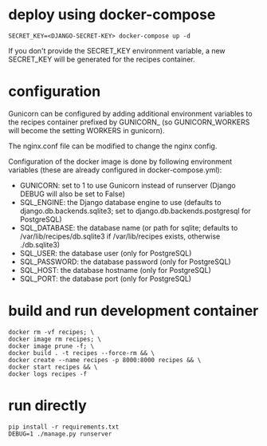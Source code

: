 deploy using docker-compose
===========================

```
SECRET_KEY=<DJANGO-SECRET-KEY> docker-compose up -d
```

If you don't provide the SECRET_KEY environment variable, a new SECRET_KEY will be generated for the recipes container.


configuration
=============

Gunicorn can be configured by adding additional environment variables to the recipes container prefixed by GUNICORN_ (so GUNICORN_WORKERS will become the setting WORKERS in gunicorn).

The nginx.conf file can be modified to change the nginx config.

Configuration of the docker image is done by following environment variables (these are already configured in docker-compose.yml):
- GUNICORN: set to 1 to use Gunicorn instead of runserver (Django DEBUG will also be set to False)
- SQL_ENGINE: the Django database engine to use (defaults to django.db.backends.sqlite3; set to django.db.backends.postgresql for PostgreSQL)
- SQL_DATABASE: the database name (or path for sqlite; defaults to /var/lib/recipes/db.sqlite3 if /var/lib/recipes exists, otherwise ./db.sqlite3)
- SQL_USER: the database user (only for PostgreSQL)
- SQL_PASSWORD: the database password (only for PostgreSQL)
- SQL_HOST: the database hostname (only for PostgreSQL)
- SQL_PORT: the database port (only for PostgreSQL)


build and run development container
===================================

```
docker rm -vf recipes; \
docker image rm recipes; \
docker image prune -f; \
docker build . -t recipes --force-rm && \
docker create --name recipes -p 8000:8000 recipes && \
docker start recipes && \
docker logs recipes -f
```


run directly
============

```
pip install -r requirements.txt
DEBUG=1 ./manage.py runserver
```
